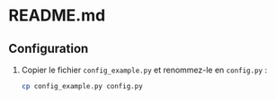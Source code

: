 # README.md

## Configuration

1. Copier le fichier `config_example.py` et renommez-le en `config.py` :
   ```sh
   cp config_example.py config.py
